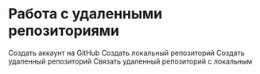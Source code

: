 # Работа с удаленными репозиториями

Создать аккаунт на GitHub
Создать локальный репозиторий
Создать удаленный репозиторий
Связать удаленный репозиторий с локальным